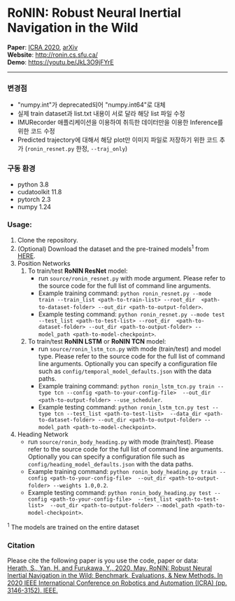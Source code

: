 # RoNIN: Robust Neural Inertial Navigation in the Wild

**Paper**: [ICRA 2020](https://ieeexplore.ieee.org/abstract/document/9196860), [arXiv](https://arxiv.org/abs/1905.12853)  
**Website**: http://ronin.cs.sfu.ca/  
**Demo**: https://youtu.be/JkL3O9jFYrE

---
### 변경점
- "numpy.int"가 deprecated되어 "numpy.int64"로 대체
- 실제 train dataset과 list.txt 내용이 서로 달라 해당 list 파일 수정
- IMURecorder 애플리케이션을 이용하여 취득한 데이터만을 이용한 Inference를 위한 코드 수정
- Predicted trajectory에 대해서 해당 plot만 이미지 파일로 저장하기 위한 코드 추가 (`ronin_resnet.py` 한정, `--traj_only`)
### 구동 환경
- python 3.8
- cudatoolkit 11.8
- pytorch 2.3
- numpy 1.24

### Usage:
1. Clone the repository.
2. (Optional) Download the dataset and the pre-trained models<sup>1</sup> from [HERE](https://doi.org/10.20383/102.0543). 
3. Position Networks 
    1. To train/test **RoNIN ResNet** model:
        * run ```source/ronin_resnet.py``` with mode argument. Please refer to the source code for the full list of command 
        line arguments. 
        * Example training command: ```python ronin_resnet.py --mode train --train_list <path-to-train-list> --root_dir 
        <path-to-dataset-folder> --out_dir <path-to-output-folder>```.
        * Example testing command: ```python ronin_resnet.py --mode test --test_list <path-to-test-list> --root_dir 
        <path-to-dataset-folder> --out_dir <path-to-output-folder> --model_path <path-to-model-checkpoint>```.
    2. To train/test **RoNIN LSTM** or **RoNIN TCN** model:
        * run ```source/ronin_lstm_tcn.py``` with mode (train/test) and model type. Please refer to the source code for the 
        full list of command line arguments. Optionally you can specify a configuration file such as ```config/temporal_model_defaults.json``` with the data
         paths.
        * Example training command: ```python ronin_lstm_tcn.py train --type tcn --config <path-to-your-config-file> 
        --out_dir <path-to-output-folder> --use_scheduler```.
        * Example testing command: ```python ronin_lstm_tcn.py test --type tcn --test_list <path-to-test-list> 
        --data_dir <path-to-dataset-folder> --out_dir <path-to-output-folder> --model_path <path-to-model-checkpoint>```.
4. Heading Network
    * run ```source/ronin_body_heading.py``` with mode (train/test). Please refer to the source code 
    for the full list of command line arguments. Optionally you can specify a configuration file such as 
    ```config/heading_model_defaults.json``` with the data paths.
    * Example training command: ```python ronin_body_heading.py train --config <path-to-your-config-file> 
    --out_dir <path-to-output-folder> --weights 1.0,0.2```.
    * Example testing command: ```python ronin_body_heading.py test --config <path-to-your-config-file> 
    --test_list <path-to-test-list>  --out_dir <path-to-output-folder> --model_path <path-to-model-checkpoint>```.

<sup>1</sup> The models are trained on the entire dataset

### Citation
Please cite the following paper is you use the code, paper or data:  
[Herath, S., Yan, H. and Furukawa, Y., 2020, May. RoNIN: Robust Neural Inertial Navigation in the Wild: Benchmark, Evaluations, & New Methods. In 2020 IEEE International Conference on Robotics and Automation (ICRA) (pp. 3146-3152). IEEE.](https://ieeexplore.ieee.org/abstract/document/9196860)
